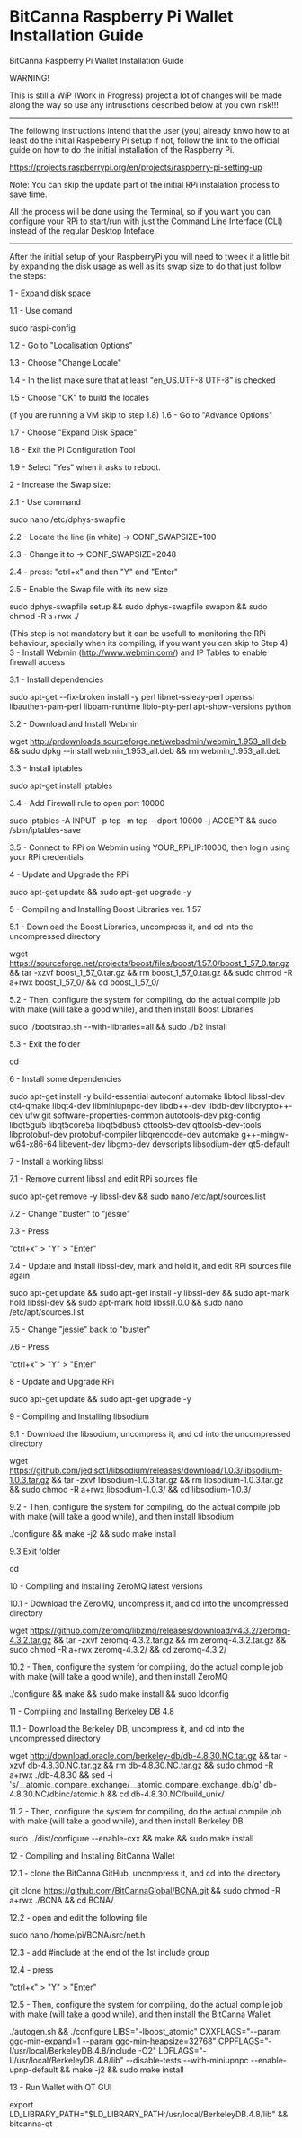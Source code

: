 # BitCanna Raspberry Pi Wallet Installation Guide
BitCanna Raspberry Pi Wallet Installation Guide

WARNING!

This is still a WiP (Work in Progress) project a lot of changes will be made along the way so use any intrusctions described below at you own risk!!!

-----------------------------------------------------------------------------------------------------------------------------------------------------------------------------------

The following instructions intend that the user (you) already knwo how to at least do the initial Raspeberry Pi setup if not, follow the link to the official guide on how to do the initial installation of the Raspberry Pi.

https://projects.raspberrypi.org/en/projects/raspberry-pi-setting-up

Note: You can skip the update part of the initial RPi instalation process to save time.

All the process will be done using the Terminal, so if you want you can configure your RPi to start/run with just the Command Line Interface (CLI) instead of the regular Desktop Inteface.

-----------------------------------------------------------------------------------------------------------------------------------------------------------------------------------
After the initial setup of your RaspberryPi you will need to tweek it a little bit by expanding the disk usage as well as its swap size to do that just follow the steps:

1 - Expand disk space 

1.1 - Use comand 

sudo raspi-config 

1.2 - Go to "Localisation Options"

1.3 - Choose "Change Locale"

1.4 - In the list make sure that at least "en_US.UTF-8 UTF-8" is checked

1.5 - Choose "OK" to build the locales

(if you are running a VM skip to step 1.8)
1.6 - Go to "Advance Options"

1.7 - Choose "Expand Disk Space"

1.8 - Exit the Pi Configuration Tool

1.9 - Select "Yes" when it asks to reboot.

2 - Increase the Swap size:

2.1 - Use command 

sudo nano /etc/dphys-swapfile

2.2 - Locate the line (in white) -> CONF_SWAPSIZE=100

2.3 - Change it to -> CONF_SWAPSIZE=2048

2.4 - press: "ctrl+x" and then "Y" and "Enter"

2.5 - Enable the Swap file with its new size 

sudo dphys-swapfile setup && sudo dphys-swapfile swapon && sudo chmod -R a+rwx ./

(This step is not mandatory but it can be usefull to monitoring the RPi behaviour, specially when its compiling, if you want you can skip to Step 4)
3 - Install Webmin (http://www.webmin.com/) and IP Tables to enable firewall access 

3.1 - Install dependencies 

sudo apt-get --fix-broken install -y perl libnet-ssleay-perl openssl libauthen-pam-perl libpam-runtime libio-pty-perl apt-show-versions python

3.2 - Download  and Install Webmin

wget http://prdownloads.sourceforge.net/webadmin/webmin_1.953_all.deb && sudo dpkg --install webmin_1.953_all.deb && rm webmin_1.953_all.deb

3.3 - Install iptables 

sudo apt-get install iptables

3.4 - Add Firewall rule to open port 10000

sudo iptables -A INPUT -p tcp -m tcp --dport 10000 -j ACCEPT && sudo /sbin/iptables-save

3.5 - Connect to RPi on Webmin using YOUR_RPi_IP:10000, then login using your RPi credentials

4 - Update and Upgrade the RPi 

sudo apt-get update && sudo apt-get upgrade -y 

5 - Compiling and Installing Boost Libraries ver. 1.57

5.1 - Download the Boost Libraries, uncompress it, and cd into the uncompressed directory

wget https://sourceforge.net/projects/boost/files/boost/1.57.0/boost_1_57_0.tar.gz && tar -xzvf boost_1_57_0.tar.gz && rm boost_1_57_0.tar.gz && sudo chmod -R a+rwx boost_1_57_0/ && cd boost_1_57_0/ 

5.2 - Then, configure the system for compiling, do the actual compile job with make (will take a good while), and then install Boost Libraries

sudo ./bootstrap.sh --with-libraries=all && sudo ./b2 install

5.3 - Exit the folder

cd

6 - Install some dependencies

sudo apt-get install -y build-essential autoconf automake libtool libssl-dev qt4-qmake libqt4-dev libminiupnpc-dev libdb++-dev libdb-dev libcrypto++-dev ufw git software-properties-common autotools-dev pkg-config libqt5gui5 libqt5core5a libqt5dbus5 qttools5-dev qttools5-dev-tools libprotobuf-dev protobuf-compiler libqrencode-dev automake g++-mingw-w64-x86-64 libevent-dev libgmp-dev devscripts libsodium-dev qt5-default

7 - Install a working libssl

7.1 - Remove current libssl and edit RPi sources file

sudo apt-get remove -y libssl-dev && sudo nano /etc/apt/sources.list

7.2 - Change "buster" to "jessie" 

7.3 - Press

"ctrl+x" > "Y" > "Enter"

7.4 - Update and Install libssl-dev, mark and hold it, and edit RPi sources file again 

sudo apt-get update && sudo apt-get install -y libssl-dev && sudo apt-mark hold libssl-dev && sudo apt-mark hold libssl1.0.0 && sudo nano /etc/apt/sources.list

7.5 - Change "jessie" back to "buster"

7.6 - Press

"ctrl+x" > "Y" > "Enter"

8 - Update and Upgrade RPi

sudo apt-get update && sudo apt-get upgrade -y

9 - Compiling and Installing libsodium

9.1 - Download the libsodium, uncompress it, and cd into the uncompressed directory

wget https://github.com/jedisct1/libsodium/releases/download/1.0.3/libsodium-1.0.3.tar.gz && tar -zxvf libsodium-1.0.3.tar.gz && rm libsodium-1.0.3.tar.gz && sudo chmod -R a+rwx libsodium-1.0.3/ && cd libsodium-1.0.3/ 

9.2 - Then, configure the system for compiling, do the actual compile job with make (will take a good while), and then install libsodium

./configure && make -j2 && sudo make install 

9.3 Exit folder

cd

10 - Compiling and Installing ZeroMQ latest versions

10.1 - Download the ZeroMQ, uncompress it, and cd into the uncompressed directory

wget https://github.com/zeromq/libzmq/releases/download/v4.3.2/zeromq-4.3.2.tar.gz && tar -zxvf zeromq-4.3.2.tar.gz && rm zeromq-4.3.2.tar.gz && sudo chmod -R a+rwx zeromq-4.3.2/ && cd zeromq-4.3.2/

10.2 - Then, configure the system for compiling, do the actual compile job with make (will take a good while), and then install ZeroMQ

./configure && make && sudo make install && sudo ldconfig 

11 - Compiling and Installing Berkeley DB 4.8

11.1 - Download the Berkeley DB, uncompress it, and cd into the uncompressed directory 

wget http://download.oracle.com/berkeley-db/db-4.8.30.NC.tar.gz && tar -xzvf db-4.8.30.NC.tar.gz && rm db-4.8.30.NC.tar.gz && sudo chmod -R a+rwx ./db-4.8.30 && sed -i 's/__atomic_compare_exchange/__atomic_compare_exchange_db/g' db-4.8.30.NC/dbinc/atomic.h && cd db-4.8.30.NC/build_unix/

11.2 - Then, configure the system for compiling, do the actual compile job with make (will take a good while), and then install Berkeley DB

sudo ../dist/configure --enable-cxx && make && sudo make install

12 - Compiling and Installing BitCanna Wallet

12.1 - clone the BitCanna GitHub, uncompress it, and cd into the directory

git clone https://github.com/BitCannaGlobal/BCNA.git && sudo chmod -R a+rwx ./BCNA && cd BCNA/

12.2 - open and edit the following file 

sudo nano /home/pi/BCNA/src/net.h

12.3 - add #include <atomic> at the end of the 1st include group

12.4 - press

"ctrl+x" > "Y" > "Enter"

12.5 - Then, configure the system for compiling, do the actual compile job with make (will take a good while), and then install the BitCanna Wallet

./autogen.sh && ./configure LIBS="-lboost_atomic" CXXFLAGS="--param ggc-min-expand=1 --param ggc-min-heapsize=32768" CPPFLAGS="-I/usr/local/BerkeleyDB.4.8/include -O2" LDFLAGS="-L/usr/local/BerkeleyDB.4.8/lib" --disable-tests --with-miniupnpc --enable-upnp-default && make -j2 && sudo make install

13 - Run Wallet with QT GUI

export LD_LIBRARY_PATH="$LD_LIBRARY_PATH:/usr/local/BerkeleyDB.4.8/lib" && bitcanna-qt
